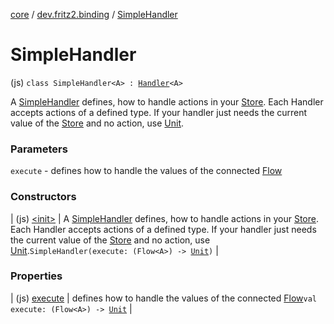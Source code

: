 [core](../../index.md) / [dev.fritz2.binding](../index.md) / [SimpleHandler](./index.md)

# SimpleHandler

(js) `class SimpleHandler<A> : `[`Handler`](../-handler/index.md)`<A>`

A [SimpleHandler](./index.md) defines, how to handle actions in your [Store](../-store/index.md). Each Handler accepts actions of a defined type.
If your handler just needs the current value of the [Store](../-store/index.md) and no action, use [Unit](https://kotlinlang.org/api/latest/jvm/stdlib/kotlin/-unit/index.html).

### Parameters

`execute` - defines how to handle the values of the connected [Flow](#)

### Constructors

| (js) [&lt;init&gt;](-init-.md) | A [SimpleHandler](./index.md) defines, how to handle actions in your [Store](../-store/index.md). Each Handler accepts actions of a defined type. If your handler just needs the current value of the [Store](../-store/index.md) and no action, use [Unit](https://kotlinlang.org/api/latest/jvm/stdlib/kotlin/-unit/index.html).`SimpleHandler(execute: (Flow<A>) -> `[`Unit`](https://kotlinlang.org/api/latest/jvm/stdlib/kotlin/-unit/index.html)`)` |

### Properties

| (js) [execute](execute.md) | defines how to handle the values of the connected [Flow](#)`val execute: (Flow<A>) -> `[`Unit`](https://kotlinlang.org/api/latest/jvm/stdlib/kotlin/-unit/index.html) |

